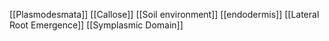 [[Plasmodesmata]]
[[Callose]]
[[Soil environment]]
[[endodermis]]
[[Lateral Root Emergence]]
[[Symplasmic Domain]]
